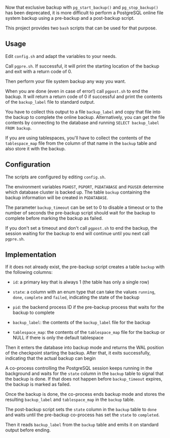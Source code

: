 Now that exclusive backup with `pg_start_backup()` and `pg_stop_backup()`
has been deprecated, it is more difficult to perform a PostgreSQL online
file system backup using a pre-backup and a post-backup script.

This project provides two `bash` scripts that can be used for that purpose.

## Usage ##

Edit `config.sh` and adapt the variables to your needs.

Call `pgpre.sh`.  If successful, it will print the starting location of
the backup and exit with a return code of 0.

Then perform your file system backup any way you want.

When you are done (even in case of error!) call `pgpost.sh` to end the
backup.  It will return a return code of 0 if successful and print
the contents of the `backup_label` file to standard output.

You have to collect this output to a file `backup_label` and copy that
file into the backup to complete the online backup.
Alternatively, you can get the file contents by connecting to the database
and running `SELECT backup_label FROM backup`.

If you are using tablespaces, you'll have to collect the contents of the
`tablespace_map` file from the column of that name in the `backup` table
and also store it with the backup.

## Configuration ##

The scripts are configured by editing `config.sh`.

The environment variables `PGHOST`, `PGPORT`, `PGDATABASE` and `PGUSER`
determine which database cluster is backed up.  The table `backup`
containing the backup information will be created in `PGDATABASE`.

The parameter `backup_timeout` can be set to 0 to disable a timeout
or to the number of seconds the pre-backup script should wait for
the backup to complete before marking the backup as failed.

If you don't set a timeout and don't call `pgpost.sh` to end the backup,
the session waiting for the backup to end will continue until you next
call `pgpre.sh`.

## Implementation ##

If it does not already exist, the pre-backup script creates a table
`backup` with the following columns:

- `id`: a primary key that is always 1 (the table has only a single row)

- `state`: a column with an enum type that can take the values `running`,
  `done`, `complete` and `failed`, indicating the state of the backup

- `pid`: the backend process ID if the pre-backup process that waits for
  the backup to complete

- `backup_label`: the contents of the `backup_label` file for the backup

- `tablespace_map`: the contents of the `tablespace_map` file for the
  backup or NULL if there is only the default tablespace

Then it enters the database into backup mode and returns the WAL position
of the checkpoint starting the backup.
After that, it exits successfully, indicating that the actual backup can
begin

A co-process controlling the PostgreSQL session keeps running in the
background and waits for the `state` column in the `backup` table to signal
that the backup is done.  If that does not happen before `backup_timeout`
expires, the backup is marked as failed.

Once the backup is done, the co-process ends backup mode and stores the
resulting `backup_label` and `tablespace_map` in the `backup` table.

The post-backup script sets the `state` column in the `backup` table to
`done` and waits until the pre-backup co-process has set the `state`
to `completed`.

Then it reads `backup_label` from the `backup` table and emits it on
standard output before ending.
